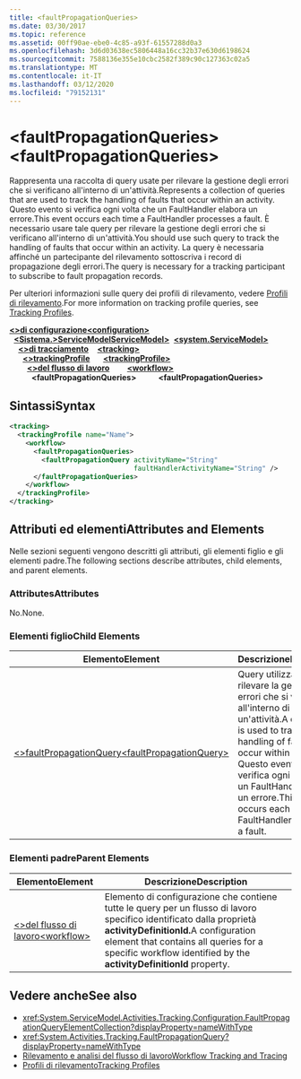 ```yaml
---
title: <faultPropagationQueries>
ms.date: 03/30/2017
ms.topic: reference
ms.assetid: 00ff90ae-ebe0-4c85-a93f-61557288d0a3
ms.openlocfilehash: 3d6d03638ec5806448a16cc32b37e630d6198624
ms.sourcegitcommit: 7588136e355e10cbc2582f389c90c127363c02a5
ms.translationtype: MT
ms.contentlocale: it-IT
ms.lasthandoff: 03/12/2020
ms.locfileid: "79152131"
---
```

# <a name="faultpropagationqueries"></a><span data-ttu-id="1e4ae-101">\<faultPropagationQueries></span><span class="sxs-lookup"><span data-stu-id="1e4ae-101">\<faultPropagationQueries></span></span>
<span data-ttu-id="1e4ae-102">Rappresenta una raccolta di query usate per rilevare la gestione degli errori che si verificano all'interno di un'attività.</span><span class="sxs-lookup"><span data-stu-id="1e4ae-102">Represents a collection of queries that are used to track the handling of faults that occur within an activity.</span></span>  <span data-ttu-id="1e4ae-103">Questo evento si verifica ogni volta che un FaultHandler elabora un errore.</span><span class="sxs-lookup"><span data-stu-id="1e4ae-103">This event occurs each time a FaultHandler processes a fault.</span></span> <span data-ttu-id="1e4ae-104">È necessario usare tale query per rilevare la gestione degli errori che si verificano all'interno di un'attività.</span><span class="sxs-lookup"><span data-stu-id="1e4ae-104">You should use such query to track the handling of faults that occur within an activity.</span></span> <span data-ttu-id="1e4ae-105">La query è necessaria affinché un partecipante del rilevamento sottoscriva i record di propagazione degli errori.</span><span class="sxs-lookup"><span data-stu-id="1e4ae-105">The query is necessary for a  tracking participant to subscribe to fault propagation records.</span></span>  
  
 <span data-ttu-id="1e4ae-106">Per ulteriori informazioni sulle query dei profili di rilevamento, vedere [Profili di rilevamento](../../../windows-workflow-foundation/tracking-profiles.md).</span><span class="sxs-lookup"><span data-stu-id="1e4ae-106">For more information on tracking profile queries, see [Tracking Profiles](../../../windows-workflow-foundation/tracking-profiles.md).</span></span>  
  
<span data-ttu-id="1e4ae-107">[**\<>di configurazione**](../configuration-element.md)</span><span class="sxs-lookup"><span data-stu-id="1e4ae-107">[**\<configuration>**](../configuration-element.md)</span></span>\
<span data-ttu-id="1e4ae-108">&nbsp;&nbsp;[**\<Sistema.>ServiceModelServiceModel>**](system-servicemodel-of-workflow.md)</span><span class="sxs-lookup"><span data-stu-id="1e4ae-108">&nbsp;&nbsp;[**\<system.ServiceModel>**](system-servicemodel-of-workflow.md)</span></span>\
<span data-ttu-id="1e4ae-109">&nbsp;&nbsp;&nbsp;&nbsp;[**\<>di tracciamento**](tracking.md)</span><span class="sxs-lookup"><span data-stu-id="1e4ae-109">&nbsp;&nbsp;&nbsp;&nbsp;[**\<tracking>**](tracking.md)</span></span>\
<span data-ttu-id="1e4ae-110">&nbsp;&nbsp;&nbsp;&nbsp;&nbsp;&nbsp;[**\<>trackingProfile**](trackingprofile.md)</span><span class="sxs-lookup"><span data-stu-id="1e4ae-110">&nbsp;&nbsp;&nbsp;&nbsp;&nbsp;&nbsp;[**\<trackingProfile>**](trackingprofile.md)</span></span>\
<span data-ttu-id="1e4ae-111">&nbsp;&nbsp;&nbsp;&nbsp;&nbsp;&nbsp;&nbsp;&nbsp;[**\<>del flusso di lavoro**](workflow.md)</span><span class="sxs-lookup"><span data-stu-id="1e4ae-111">&nbsp;&nbsp;&nbsp;&nbsp;&nbsp;&nbsp;&nbsp;&nbsp;[**\<workflow>**](workflow.md)</span></span>\
<span data-ttu-id="1e4ae-112">&nbsp;&nbsp;&nbsp;&nbsp;&nbsp;&nbsp;&nbsp;&nbsp;&nbsp;&nbsp;**\<faultPropagationQueries>**</span><span class="sxs-lookup"><span data-stu-id="1e4ae-112">&nbsp;&nbsp;&nbsp;&nbsp;&nbsp;&nbsp;&nbsp;&nbsp;&nbsp;&nbsp;**\<faultPropagationQueries>**</span></span>
  
## <a name="syntax"></a><span data-ttu-id="1e4ae-113">Sintassi</span><span class="sxs-lookup"><span data-stu-id="1e4ae-113">Syntax</span></span>  
  
```xml  
<tracking>
  <trackingProfile name="Name">
    <workflow>
      <faultPropagationQueries>
        <faultPropagationQuery activityName="String"
                               faultHandlerActivityName="String" />
      </faultPropagationQueries>
    </workflow>
  </trackingProfile>
</tracking>  
```  
  
## <a name="attributes-and-elements"></a><span data-ttu-id="1e4ae-114">Attributi ed elementi</span><span class="sxs-lookup"><span data-stu-id="1e4ae-114">Attributes and Elements</span></span>  
 <span data-ttu-id="1e4ae-115">Nelle sezioni seguenti vengono descritti gli attributi, gli elementi figlio e gli elementi padre.</span><span class="sxs-lookup"><span data-stu-id="1e4ae-115">The following sections describe attributes, child elements, and parent elements.</span></span>  
  
### <a name="attributes"></a><span data-ttu-id="1e4ae-116">Attributes</span><span class="sxs-lookup"><span data-stu-id="1e4ae-116">Attributes</span></span>  
 <span data-ttu-id="1e4ae-117">No.</span><span class="sxs-lookup"><span data-stu-id="1e4ae-117">None.</span></span>  
  
### <a name="child-elements"></a><span data-ttu-id="1e4ae-118">Elementi figlio</span><span class="sxs-lookup"><span data-stu-id="1e4ae-118">Child Elements</span></span>  
  
|<span data-ttu-id="1e4ae-119">Elemento</span><span class="sxs-lookup"><span data-stu-id="1e4ae-119">Element</span></span>|<span data-ttu-id="1e4ae-120">Descrizione</span><span class="sxs-lookup"><span data-stu-id="1e4ae-120">Description</span></span>|  
|-------------|-----------------|  
|[<span data-ttu-id="1e4ae-121">\<>faultPropagationQuery</span><span class="sxs-lookup"><span data-stu-id="1e4ae-121">\<faultPropagationQuery></span></span>](faultpropagationquery.md)|<span data-ttu-id="1e4ae-122">Query utilizzata per rilevare la gestione degli errori che si verificano all'interno di un'attività.</span><span class="sxs-lookup"><span data-stu-id="1e4ae-122">A query that is used to track the handling of faults that occur within an activity.</span></span>  <span data-ttu-id="1e4ae-123">Questo evento si verifica ogni volta che un FaultHandler elabora un errore.</span><span class="sxs-lookup"><span data-stu-id="1e4ae-123">This event occurs each time a FaultHandler processes a fault.</span></span>|  
  
### <a name="parent-elements"></a><span data-ttu-id="1e4ae-124">Elementi padre</span><span class="sxs-lookup"><span data-stu-id="1e4ae-124">Parent Elements</span></span>  
  
|<span data-ttu-id="1e4ae-125">Elemento</span><span class="sxs-lookup"><span data-stu-id="1e4ae-125">Element</span></span>|<span data-ttu-id="1e4ae-126">Descrizione</span><span class="sxs-lookup"><span data-stu-id="1e4ae-126">Description</span></span>|  
|-------------|-----------------|  
|[<span data-ttu-id="1e4ae-127">\<>del flusso di lavoro</span><span class="sxs-lookup"><span data-stu-id="1e4ae-127">\<workflow></span></span>](workflow.md)|<span data-ttu-id="1e4ae-128">Elemento di configurazione che contiene tutte le query per un flusso di lavoro specifico identificato dalla proprietà **activityDefinitionId.**</span><span class="sxs-lookup"><span data-stu-id="1e4ae-128">A configuration element that contains all queries for a specific workflow identified by the **activityDefinitionId** property.</span></span>|  
  
## <a name="see-also"></a><span data-ttu-id="1e4ae-129">Vedere anche</span><span class="sxs-lookup"><span data-stu-id="1e4ae-129">See also</span></span>

- <xref:System.ServiceModel.Activities.Tracking.Configuration.FaultPropagationQueryElementCollection?displayProperty=nameWithType>
- <xref:System.Activities.Tracking.FaultPropagationQuery?displayProperty=nameWithType>
- [<span data-ttu-id="1e4ae-130">Rilevamento e analisi del flusso di lavoro</span><span class="sxs-lookup"><span data-stu-id="1e4ae-130">Workflow Tracking and Tracing</span></span>](../../../windows-workflow-foundation/workflow-tracking-and-tracing.md)
- [<span data-ttu-id="1e4ae-131">Profili di rilevamento</span><span class="sxs-lookup"><span data-stu-id="1e4ae-131">Tracking Profiles</span></span>](../../../windows-workflow-foundation/tracking-profiles.md)
